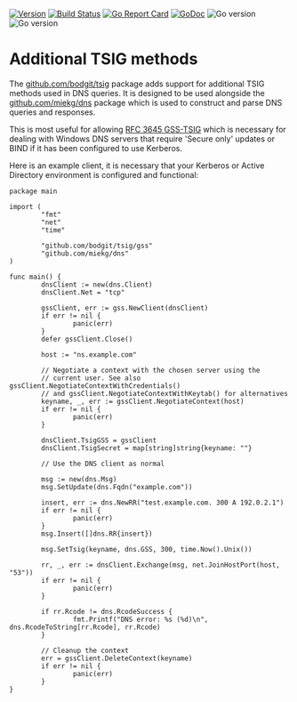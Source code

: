 [![Version](https://img.shields.io/github/v/tag/bodgit/tsig)](https://github.com/bodgit/tsig/tags)
[![Build Status](https://img.shields.io/github/workflow/status/bodgit/tsig/build)](https://github.com/bodgit/tsig/actions?query=workflow%3Abuild)
[![Go Report Card](https://goreportcard.com/badge/github.com/bodgit/tsig)](https://goreportcard.com/report/github.com/bodgit/tsig)
[![GoDoc](https://godoc.org/github.com/bodgit/tsig?status.svg)](https://godoc.org/github.com/bodgit/tsig)
![Go version](https://img.shields.io/badge/Go-1.15-brightgreen.svg)
![Go version](https://img.shields.io/badge/Go-1.14-brightgreen.svg)

# Additional TSIG methods

The [github.com/bodgit/tsig](https://godoc.org/github.com/bodgit/tsig) package
adds support for additional TSIG methods used in DNS queries. It is designed
to be used alongside the [github.com/miekg/dns](https://github.com/miekg/dns)
package which is used to construct and parse DNS queries and responses.

This is most useful for allowing
[RFC 3645 GSS-TSIG](https://www.ietf.org/rfc/rfc3645.txt) which is necessary
for dealing with Windows DNS servers that require 'Secure only' updates or
BIND if it has been configured to use Kerberos.

Here is an example client, it is necessary that your Kerberos or Active
Directory environment is configured and functional:

```golang
package main

import (
        "fmt"
        "net"
        "time"

        "github.com/bodgit/tsig/gss"
        "github.com/miekg/dns"
)

func main() {
        dnsClient := new(dns.Client)
        dnsClient.Net = "tcp"

        gssClient, err := gss.NewClient(dnsClient)
        if err != nil {
                panic(err)
        }
        defer gssClient.Close()

        host := "ns.example.com"

        // Negotiate a context with the chosen server using the
        // current user. See also gssClient.NegotiateContextWithCredentials()
        // and gssClient.NegotiateContextWithKeytab() for alternatives
        keyname, _, err := gssClient.NegotiateContext(host)
        if err != nil {
                panic(err)
        }

        dnsClient.TsigGSS = gssClient
        dnsClient.TsigSecret = map[string]string{keyname: ""}

        // Use the DNS client as normal

        msg := new(dns.Msg)
        msg.SetUpdate(dns.Fqdn("example.com"))

        insert, err := dns.NewRR("test.example.com. 300 A 192.0.2.1")
        if err != nil {
                panic(err)
        }
        msg.Insert([]dns.RR{insert})

        msg.SetTsig(keyname, dns.GSS, 300, time.Now().Unix())

        rr, _, err := dnsClient.Exchange(msg, net.JoinHostPort(host, "53"))
        if err != nil {
                panic(err)
        }

        if rr.Rcode != dns.RcodeSuccess {
                fmt.Printf("DNS error: %s (%d)\n", dns.RcodeToString[rr.Rcode], rr.Rcode)
        }

        // Cleanup the context
        err = gssClient.DeleteContext(keyname)
        if err != nil {
                panic(err)
        }
}
```
